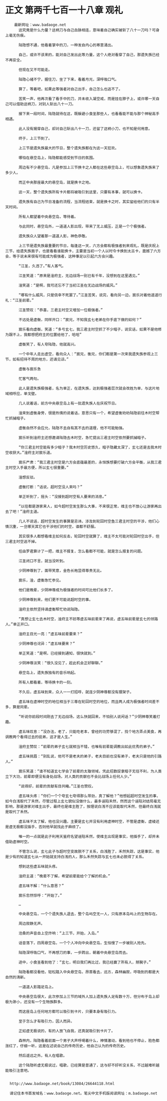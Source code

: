 # 正文 第两千七百一十八章 观礼
        最新网址：www.badaoge.net
          这究竟是什么力量？这柄刀与自己血脉相连，意味着自己确实被斩了八十一刀吗？可身上毫无伤痕。
      
          陆隐想不通，他看着掌中的刀，一种发自内心的寒意涌出。
      
          自己，或许不该来的，能对自己发出此等力量，这个人绝对看穿了自己，那遗失族已经不再安全。
      
          但现在又不可能走。
      
          陆隐心绪不宁，握住刀，坐了下来，看着月光，深呼吸口气。
      
          算了，等着吧，如果此等强者对自己出手，自己怎么也逃不了。
      
          苦笑一声，他再次看了看手中的刀，并未收入凝空戒，而是挂在脖子上，或许哪一天自己可以借助这柄刀，对别人斩出八十一刀。
      
          接下来一段时间，陆隐就待在这，既躲避小食圣那些人，也看看能不能与那个神秘高手相遇。
      
          此人没有揭穿自己，却对自己斩出八十一刀，还留了这柄小刀，也不知是何用意。
      
          终于，上三节到了。
      
          上三节是遗失族最大的节日，整个遗失族都在为这一天狂欢。
      
          哪怕在悬空岛上，陆隐都能感受到节日的氛围。
      
          周边有不少悬空岛，凡是参加上三节换卡之人都在这些悬空岛上，可以想象遗失族来了多少人。
      
          而正中央那座最大的悬空岛，就是换卡之地。
      
          这一天，整个遗失族所有卡片都将被吸引到这里，只要有本事，就可以换卡。
      
          遗失族有自己为节日准备的流程，当流程结束，就是换卡之时，其实留给他们的只有半天时间。
      
          所有人都望着中央悬空岛，等待着。
      
          与此同时，悬空岛外，一道道人影出现，带来了无上威压，正是一个个极强者。
      
          遗失族众人望着那一道道人影，神色恭敬。
      
          上三节是遗失族最重要的节日，每逢这一天，六方会都有极强者到来观礼，既是庆祝上三节，给遗失族面子，也是看看谁能换卡，主要是当初一个人以时令卡换到太古卡，震撼了六方会，等于说未来很有可能成为极强者，这种事足以引起六方会兴趣。
      
          “江圣，久违了。”有人客气。
      
          江圣笑道：“原来是淦府主，无边战场一别已有千年，没想到在这里遇见。”
      
          淦笑道：“是啊，我可还忘不了当初江圣在无边战场的威风。”
      
          “哪有什么威风，只是侥幸不死罢了。”江圣苦笑，说完，看向另一边，宸乐对着他遥遥行礼：“江圣前辈。”
      
          江圣赞叹：“恭喜，三君主时空又增加一位极强者。”
      
          不远处是虚衡，同样开口：“宸兄，不知我玄七老弟在你手底下做的如何？”
      
          宸乐看向虚衡，笑道：“多亏玄七，我三君主时空抓了不少暗子，说实话，如果不是他修为跟不上，我都想把府主的位置给他了，哈哈”
      
          虚衡笑了，有人夸陆隐，他就高兴。
      
          一个中年人走出虚空，看向众人：“宸兄，衡兄，你们都是第一次来我遗失族参观上三节，如有招待不周的地方，还请见谅。”
      
          虚衡与宸乐急
      
          忙客气两句。
      
          此人是遗失族极强者，名为单正，在遗失族，达到极强者层次就会改姓为单，与这片地域相呼应，单戈壁。
      
          几人说着话，前方中央悬空岛上有一批遗失族人在庆祝节日。
      
          淦来到虚衡身旁，很是热情的说着话，意思只有一个，希望虚衡劝劝陆隐前往木时空帮忙抓捕暗子。
      
          虚衡自然不会应允，陆隐不去自有其不去的道理，他不可能勉强。
      
          宸乐听到淦府主还想邀请陆隐去木时空，急忙提出三君主时空依然要抓捕暗子。
      
          “你三君主时空能有多少暗子？我木时空历史悠久，暗子隐藏太深了，玄七还是去我木时空收获大。”淦府主对宸乐道。
      
          宸乐严肃：“我三君主时空是六方会底蕴最差的，永恒族想要打破六方会平衡，从我三君主时空入手最方便，所以玄七很重要。”
      
          淦想反驳。
      
          虚衡打断：“话说，超时空没人来吗？”
      
          单正听到了，摇头：“没接到超时空有人要来的消息。”
      
          “以往都是游家来人，如今超时空发生那么大事，不来很正常，维主也不放心让游家再出去了吧！”淦府主道。
      
          几人不说话，超时空发生的事算是忌讳，涉及到轮回时空鱼三君主时空的干涉，他们心情沉重，一旦哪天其它也干涉他们的时空，谁都不舒服。
      
          其实很多人都想看维主如何反击，轮回时空就算了，维主不太可能对轮回时空出手，但三君主时空逃不掉。
      
          任由罗君算计了一把，维主不报复，怎么看都不可能，就是怎么报复的问题。
      
          江圣闭口不言，就当没听到。
      
          少阴神尊到了，面带笑意，金色长袍显得尊贵无比。
      
          宸乐，淦，虚衡急忙参见。
      
          他们是晚辈，少阴神尊成为极强者的时间可比他们长多了。
      
          少阴神尊到来，他们更不可能说超时空的事。
      
          淦府主依然坚持请虚衡帮忙劝说陆隐。
      
          “真想让玄七去木时空，淦府主不妨等虚五味前辈来了再说，虚五味前辈是玄七的领路人。”单正开口。
      
          淦府主目光一亮：“虚五味前辈要来？”
      
          少阴神尊也诧异：“虚五味要来？”
      
          单正笑道：“是啊，已经接到通知，很快就到。”
      
          少阴神尊淡笑：“很久没见了，趁此机会正好聊聊。”
      
          悬空岛上，遗失族独有的音乐响起。
      
          所有人都看着，等待换卡的一刻。
      
          不久后，虚五味到来，众人一一打招呼，就连少阴神尊都没有摆架子。
      
          虚五味在虚神时空的地位相当于三尊在轮回时空的地位，而且两人成为极强者时间差不多，算是同辈。
      
          “听说你前段时间刚去了无边战场，这么快就回来，不怕别人说闲话？”少阴神尊笑着打趣。
      
          虚五味叹息：“没办法，老了，只能吃老本，曾经的功劳够混了，找个地方弄点美食，再调教两个看得过去的徒弟，这才是人生。”
      
          淦府主赞叹：“前辈的弟子玄七就相当不错，也唯有前辈能调教出如此优秀的弟子。”
      
          虚五味挑眉：“别乱说，他可不是老夫的弟子，老夫目前也没有弟子，老夫只是他的引路人。”
      
          宸乐笑道：“谁不知道玄七学会了前辈的太璇领域，凭此招数捉拿暗子无往不利，为人类立下大功，前辈即便没有身处战场，对人类的贡献也不会比战场上任何人少。”
      
          “说得好，前辈的贡献有目共睹。”江圣也赞叹。
      
          虚五味头疼：“你们一个个夸玄七夸得那么带劲，真了解他？”他想起超时空发生的事，如今白浅取代了禾然，尽管过程上玄七貌似没做什么，最多诬陷禾然，然而这个诬陷对结局毫无影响，那是游家对维主出手，最终也是维主胜了，按理说白浅不应该能取代禾然，但最终白浅就是取代了禾然。
      
          虚五味不太了解，他也没兴趣，主要是玄七并没有利用虚神时空，不管是虚衡，虚棱还是虚无极都没插手，否则他早就找此子麻烦了。
      
          唯一的一点就是此子利用天鉴府名望诬陷禾然，使维主出现是事实，他插手了，却并未借助虚神时空。
      
          不管怎么说，玄七此子与超时空变故脱不了关系，白浅胜了，禾然失踪，这是事实，他是少有的知道玄七从一开始就支持白浅的人，那么禾然失踪与玄七也未必脱得了关系。
      
          想到这些虚五味就头疼。
      
          淦府主道：“晚辈不了解，希望前辈能给个了解的机会。”
      
          虚五味不解：“什么意思？”
      
          宸乐忽然惊呼：“开始了。”
      
          …
      
          中央悬空岛，一个个遗失族人退去，整个岛屿空无一人，只有原本岛屿上的生物存在。
      
          周边寂静无声。
      
          沧桑的声音自上空炸响：“上三节，开始，入岛。”
      
          话音落下，四周悬空岛，一个个人冲向中央悬空岛，生怕慢了一步被别人抢先。
      
          陆隐深呼吸口气，不再想刀的事，一步跨出，朝着中央悬空岛而去。
      
          途中，小食圣看到他了：“玄七，明日我们再比过，我已经赢了所有人，掰腕子。”
      
          陆隐看都没看他，轻松踏入中央悬空岛，昂首看去，远方，森林幽寂，呼吸到的都是大自然的清新。
      
          一道道人影踏足岛上。
      
          中央悬空岛很大，此次参加上三节的域外人加上遗失族人足有数十万，但分布于岛上却极为渺小，还没有一个生物族群多。
      
          而这座岛上任何地方都可以吸引到卡片，只要本身有吸引力。
      
          至于怎么才有吸引力，因人而异。
      
          正如虚无极说的，有的人放飞自我，还真就吸引到卡片了。
      
          森林内，陆隐看着前面一个男子大声呼喝着什么，神情激动，看到他也不停止，脸色都涨红了，仔细一听，这是在述说自己的传奇历史，他自己认为的传奇历史。
      
          然后遥远之外，有人在唱歌。
      
          这个陆隐听虚无极说过，唱歌，已经算是普通了，这与好不好听没关系，不过越难听越能吸引注意吧。
      
      
      http://www.badaoge.net/book/13084/26644118.html
      
      请记住本书首发域名：www.badaoge.net。笔尖中文手机版阅读网址：m.badaoge.net